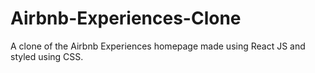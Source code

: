 # Airbnb-Experiences-Clone
A clone of the Airbnb Experiences homepage made using React JS and styled using CSS.
